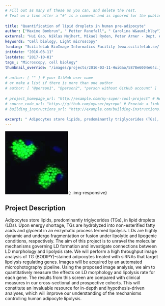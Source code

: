 ```yaml
---
# Fill out as many of these as you can, and delete the rest.
# Text on a line after a "#" is a comment and is ignored for the published page.

title: "Quantification of lipid droplets in human pre-adipocyte"
author: ["Maxime Bombrun", " Petter Ranefall", " Carolina W&auml;hlby"]
external: "Hui Gao, Niklas Mejhert, Mikael Ryden, Peter Arner - Dept. of Medicine (H7) Karolinska Institute "
keywords: "Cell biology, Light microscopy"
funding: "SciLifeLab BioImage Informatics Facility (www.scilifelab.se/facilities/bioimage-informatics)"
initdate: "2016-03-11"
lastdate: "2017-10-01"
tags_: "Microscopy, cell biology"
thumbnail_override: "/images/projects/2016-03-11-HuiGao/5878e6004e64c.jpg"

# author: [ "" ] # your GitHub user name
# or make a list if there is more than one author
# author: [ "@person1", "@person2", "person without GitHub account" ]

# project_homepage_url: "http://example.com/my-super-cool-project" # Homepage for this project
# source_code_url: "https://github.com/myuser/myrepo" # Provide a link to your code
# building_instructions_url: "http://example.com/building-instructions.pdf" # how to build the model out of LEGO (*not* how to build the source code)

excerpt: " Adipocytes store lipids, predominantly triglycerides (TGs), in lipid droplets (LDs). Upon energy shortage, TGs are hydrolyzed into non-esterified fatty acids and glycerol in an enzymatic process term..."
---
```


![Quantification of lipid droplets in human pre-adipocyte](/images/projects/2016-03-11-HuiGao/5878e6004e64c.jpg){: .img-responsive}
## Project Description
 Adipocytes store lipids, predominantly triglycerides (TGs), in lipid droplets (LDs). Upon energy shortage, TGs are hydrolyzed into non-esterified fatty acids and glycerol in an enzymatic process termed lipolysis. LDs are highly dynamic and undergo fragmentation or fusion under lipolytic and lipogenic conditions, respectively. The aim of this project is to unravel the molecular mechanisms governing LD formation and investigate connections between LD morphology and lipolysis rate. We will perform a high throughput image analysis of TG (BODIPY)-stained adipocytes treated with siRNAs that target lipolysis regulating genes. Images will be acquired by an automated microphotography pipeline. Using the proposed image analysis, we aim to quantitatively measure the effects on LD morphology and lipolysis rate for each gene. The results from this screen are compared with clinical measures in our cross-sectional and prospective cohorts. This will constitute an invaluable resource for in-depth and hypothesis-driven analyses, which will improve our understanding of the mechanisms controlling human adipocyte lipolysis. 
